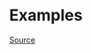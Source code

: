 


# Examples


[Source](http://www.rubydoc.info/gems/rubocop/RuboCop/Cop/Naming/AccessorMethodName)